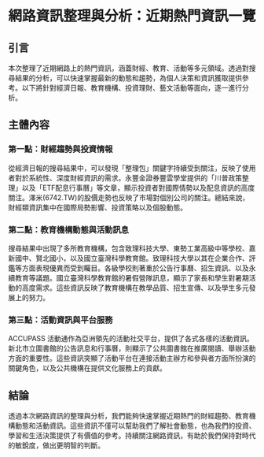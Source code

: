 # 網路資訊整理與分析：近期熱門資訊一覽

## 引言

本次整理了近期網路上的熱門資訊，涵蓋財經、教育、活動等多元領域。透過對搜尋結果的分析，可以快速掌握最新的動態和趨勢，為個人決策和資訊獲取提供參考。以下將針對經濟日報、教育機構、投資理財、藝文活動等面向，逐一進行分析。

## 主體內容

### 第一點：財經趨勢與投資情報

從經濟日報的搜尋結果中，可以發現「整理包」關鍵字持續受到關注，反映了使用者對於系統性、深度財經資訊的需求。永豐金證券豐雲學堂提供的「川普政策整理」以及「ETF配息行事曆」等文章，顯示投資者對國際情勢以及配息資訊的高度關注。澤米(6742.TW)的股價走勢也反映了市場對個別公司的關注。總結來說，財經類資訊集中在國際局勢影響、投資策略以及個股動態。

### 第二點：教育機構動態與活動訊息

搜尋結果中出現了多所教育機構，包含致理科技大學、東勢工業高級中等學校、嘉新國中、賢北國小，以及國立臺灣科學教育館。致理科技大學以其在企業合作、評鑑等方面表現優異而受到矚目。各級學校則著重於公告行事曆、招生資訊、以及永續教育等議題。國立臺灣科學教育館的暑假營隊訊息，顯示了家長和學生對暑期活動的高度需求。這些資訊反映了教育機構在教學品質、招生宣傳、以及學生多元發展上的努力。

### 第三點：活動資訊與平台服務

ACCUPASS 活動通作為亞洲領先的活動社交平台，提供了各式各樣的活動資訊。新北市立圖書館的公告訊息和行事曆，則顯示了公共圖書館在推廣閱讀、舉辦活動方面的重要性。這些資訊突顯了活動平台在連接活動主辦方和參與者方面所扮演的關鍵角色，以及公共機構在提供文化服務上的貢獻。

## 結論

透過本次網路資訊的整理與分析，我們能夠快速掌握近期熱門的財經趨勢、教育機構動態和活動資訊。這些資訊不僅可以幫助我們了解社會動態，也為我們的投資、學習和生活決策提供了有價值的參考。持續關注網路資訊，有助於我們保持對時代的敏銳度，做出更明智的判斷。
